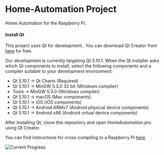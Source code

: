 # Home-Automation Project 

Home Automation for the Raspberry Pi.  

#### Install Qt

This project uses Qt for development.. You can download Qt Creator from [here](https://www.qt.io/download-qt-installer) for free.

Our development is currently targeting Qt 5.10.1. When the Qt installer asks which Qt components to install, select the following components and a compiler suitable to your development environment:

- Qt 5.10.1 -> Qt Charts (Required)
- Qt 5.10.1 -> MinGW 5.3.0 32 bit  (Windows compiler)
- Tools -> MinGW 5.3.0 (Windows compiler)
- Qt 5.10.1 -> macOS (Mac components)
- Qt 5.10.1 -> iOS (iOS components)
- Qt 5.10.1 -> Android ARMv7 (Android physical device components)
- Qt 5.10.1 -> Android x86 (Android virtual device components)

After installing Qt, clone this repository and open HomeAutomation.pro using Qt Creator.

You can find instructions for cross-compiling to a Raspberry Pi [here](http://wiki.qt.io/Raspberry_Pi_Beginners_Guide)

![Current Progress](https://i.imgur.com/0nPc1tH.png)



